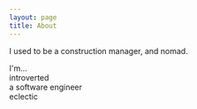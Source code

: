 ```yaml
---
layout: page
title: About
---
```


I used to be a construction manager, and nomad.

I'm...<br />
introverted<br />
a software engineer<br />
eclectic